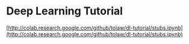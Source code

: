 # Deep Learning Tutorial

[http://colab.research.google.com/github/tolaw/dl-tutorial/stubs.ipynb](http://colab.research.google.com/github/tolaw/dl-tutorial/stubs.ipynb)

